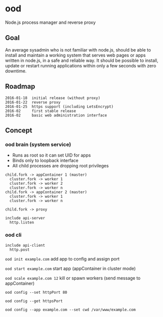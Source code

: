 # ood
Node.js process manager and reverse proxy

## Goal
An average sysadmin who is not familiar with node.js, should be able to install and maintain a working system that serves web pages or apps written in node.js, in a safe and reliable way. It should be possible to install, update or restart running applications within only a few seconds with zero downtime.

## Roadmap
```
2016-01-18  initial release (without proxy)
2016-01-22  reverse proxy
2016-01-25  https support (including LetsEncrypt)
2016-02     first stable release
2016-02     basic web administration interface
```

## Concept
### ood brain (system service)
* Runs as root so it can set UID for apps
* Binds only to loopback interface
* All child processes are dropping root privileges
```
child.fork -> appContainer 1 (master)
  cluster.fork -> worker 1
  cluster.fork -> worker 2
  cluster.fork -> worker n
child.fork -> appContainer 2 (master)
  cluster.fork -> worker 1
  cluster.fork -> worker n

child.fork -> proxy

include api-server
  http.listen
```

### ood cli
```
include api-client
  http.post
```

`ood init example.com` add app to config and assign port

`ood start example.com` start app (appContainer in cluster mode)

`ood scale example.com 12` kill or spawn workers (send message to appContainer)

`ood config --set httpPort 80`

`ood config --get httpsPort`

`ood config --app example.com --set cwd /var/www/example.com`
